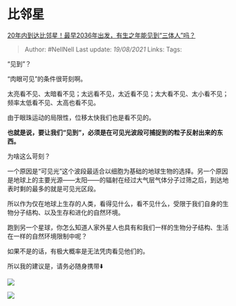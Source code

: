 # 比邻星
[20年内到达比邻星！最早2036年出发，有生之年能见到“三体人”吗？](https://www.zhihu.com/question/466831236/answer/1961618382)

> Author: #NellNell 
Last update: *19/08/2021* 
Links:
Tags:

  

“见到”？

“肉眼可见”的条件很苛刻啊。

太亮看不见、太暗看不见；太远看不见，太近看不见；太大看不见、太小看不见；频率太低看不见、太高也看不见。

由于眼珠运动的局限性，位移太快我们也是看不见的。

**也就是说，要让我们“见到”，必须是在可见光波段可捕捉到的粒子反射出来的东西。**

为啥这么苛刻？

一个原因是“可见光”这个波段最适合以细胞为基础的地球生物的选择。另一个原因是地球上的主要光源——太阳——的辐射在经过大气层气体分子过筛之后，到达地表时剩的最多的就是可见光区段。

所以作为仅在地球上生存的人类，看得见什么，看不见什么，受限于我们自身的生物分子结构、以及生存和进化的自然环境。

跑到另一个星球，你怎么知道人家外星人也具有和我们一样的生物分子结构、生活在一样的自然环境限制中呢？

如果不是的话，有极大概率是无法凭肉看见他们的。

所以我的建议是，请务必随身携带⬇️

![](https://pic3.zhimg.com/50/v2-75c4da8576eea6dc8c44b7b01e91e9ee_720w.jpg?source=c8b7c179)

![](https://pic3.zhimg.com/80/v2-75c4da8576eea6dc8c44b7b01e91e9ee_720w.jpg?source=c8b7c179)
